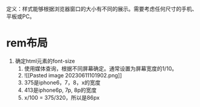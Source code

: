 定义：样式能够根据浏览器窗口的大小有不同的展示。需要考虑任何尺寸的手机、平板或PC。

# rem布局
1. 确定html元素的font-size
	1. 使用媒体查询，根据不同屏幕确定。通常设置为屏幕宽度的1/10。
	2. ![[Pasted image 20230611101902.png]] 
	3. 375是iphone6，7，8，x的宽度
	4. 413是iphone6p, 7p, 8p的宽度
	5. x/100 = 375/320，所以是86px